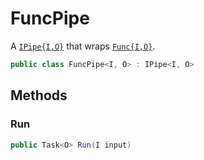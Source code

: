 # FuncPipe
A [`IPipe{I,O}`](./IPipe{I,O}.md) that wraps [`Func{I,O}`](./Func{I,O}.md).

```cs
public class FuncPipe<I, O> : IPipe<I, O>
```

## Methods
### Run
```cs
public Task<O> Run(I input)
```

